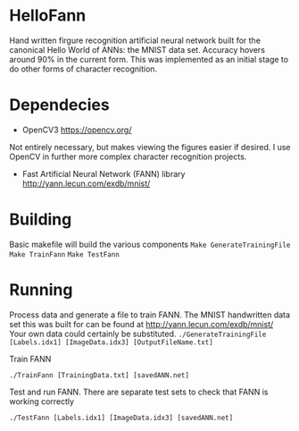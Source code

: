# HelloFann
Hand written firgure recognition artificial neural network built for the canonical Hello World of ANNs: the MNIST data set. Accuracy hovers around 90% in the current form. This was implemented as an initial stage to do other forms of character recognition.

# Dependecies
- OpenCV3 https://opencv.org/

Not entirely necessary, but makes viewing the figures easier if desired. I use OpenCV in further more complex character recognition projects.

- Fast Artificial Neural Network (FANN) library http://yann.lecun.com/exdb/mnist/

# Building
Basic makefile will build the various components
`Make GenerateTrainingFile`
`Make TrainFann`
`Make TestFann`

# Running
Process data and generate a file to train FANN. The MNIST handwritten data set this was built for can be found at http://yann.lecun.com/exdb/mnist/
Your own data could certainly be substituted.
`./GenerateTrainingFile [Labels.idx1] [ImageData.idx3] [OutputFileName.txt]`

Train FANN

`./TrainFann [TrainingData.txt] [savedANN.net]`

Test and run FANN. There are separate test sets to check that FANN is working correctly

`./TestFann [Labels.idx1] [ImageData.idx3] [savedANN.net]`
